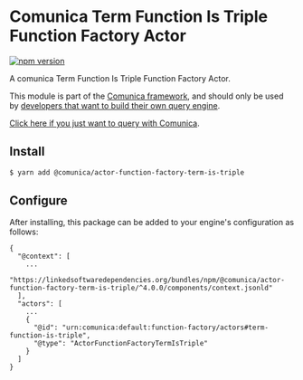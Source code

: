 # Comunica Term Function Is Triple Function Factory Actor

[![npm version](https://badge.fury.io/js/%40comunica%2Factor-function-factory-term-function-is-triple.svg)](https://www.npmjs.com/package/@comunica/actor-function-factory-term-is-triple)

A comunica Term Function Is Triple Function Factory Actor.

This module is part of the [Comunica framework](https://github.com/comunica/comunica),
and should only be used by [developers that want to build their own query engine](https://comunica.dev/docs/modify/).

[Click here if you just want to query with Comunica](https://comunica.dev/docs/query/).

## Install

```bash
$ yarn add @comunica/actor-function-factory-term-is-triple
```

## Configure

After installing, this package can be added to your engine's configuration as follows:
```text
{
  "@context": [
    ...
    "https://linkedsoftwaredependencies.org/bundles/npm/@comunica/actor-function-factory-term-is-triple/^4.0.0/components/context.jsonld"
  ],
  "actors": [
    ...
    {
      "@id": "urn:comunica:default:function-factory/actors#term-function-is-triple",
      "@type": "ActorFunctionFactoryTermIsTriple"
    }
  ]
}
```
